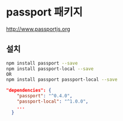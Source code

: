 # passport 패키지

<http://www.passportjs.org>

## 설치

```bash
npm install passport --save
npm install passport-local --save
OR
npm install passport passport-local --save
```

```json
"dependencies": {
    "passport": "^0.4.0",
    "passport-local": "^1.0.0",
    ...
  }
```